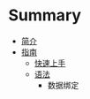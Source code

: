 # Summary

* [简介](README.md)
* [指南](guide.md)
   * [快速上手](tutorial.md)
   * [语法](syntax.md)
       * 数据绑定

